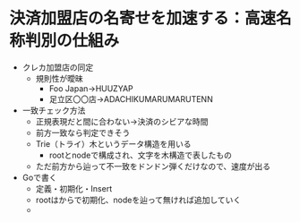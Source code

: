 # 決済加盟店の名寄せを加速する：高速名称判別の仕組み

- クレカ加盟店の同定
  - 規則性が曖昧
    - Foo Japan->HUUZYAP
    - 足立区〇〇店->ADACHIKUMARUMARUTENN
- 一致チェック方法
  - 正規表現だと間に合わない→決済のシビアな時間
  - 前方一致なら判定できそう
  - Trie（トライ）木というデータ構造を用いる
    - rootとnodeで構成され、文字を木構造で表したもの
  - ただ前方から辿って不一致をドンドン弾くだけなので、速度が出る
- Goで書く
  - 定義・初期化・Insert
  - rootはからで初期化、nodeを辿って無ければ追加していく
  - 
